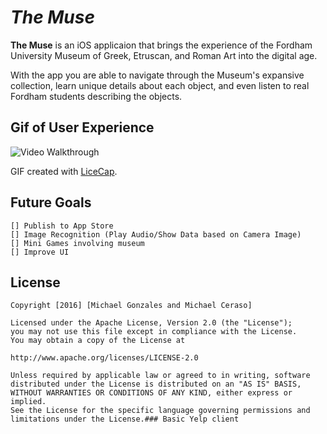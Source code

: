 # *The Muse*

**The Muse** is an iOS applicaion that brings the experience of the Fordham University Museum of Greek, Etruscan, and Roman Art into the digital age.

With the app you are able to navigate through the Museum's expansive collection, learn unique details about each object, and even listen to real Fordham students describing the objects.

## Gif of User Experience

<img src='http://imgur.com/gallery/Jdbp75v/new' title='Video Walkthrough' width='' alt='Video Walkthrough' />

GIF created with [LiceCap](http://www.cockos.com/licecap/).

## Future Goals 

	[] Publish to App Store
	[] Image Recognition (Play Audio/Show Data based on Camera Image)
	[] Mini Games involving museum
	[] Improve UI

## License
      
	Copyright [2016] [Michael Gonzales and Michael Ceraso]
	  
	Licensed under the Apache License, Version 2.0 (the "License");
	you may not use this file except in compliance with the License.
	You may obtain a copy of the License at
		      
	http://www.apache.org/licenses/LICENSE-2.0
			      
	Unless required by applicable law or agreed to in writing, software
	distributed under the License is distributed on an "AS IS" BASIS,
	WITHOUT WARRANTIES OR CONDITIONS OF ANY KIND, either express or implied.
	See the License for the specific language governing permissions and
	limitations under the License.### Basic Yelp client
